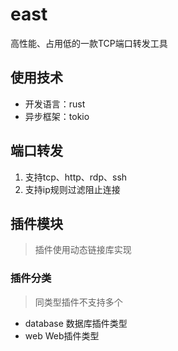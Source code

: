 # east
高性能、占用低的一款TCP端口转发工具

## 使用技术
* 开发语言：rust
* 异步框架：tokio

## 端口转发
1. 支持tcp、http、rdp、ssh
2. 支持ip规则过滤阻止连接

## 插件模块
> 插件使用动态链接库实现
### 插件分类
> 同类型插件不支持多个
* database 数据库插件类型
* web Web插件类型